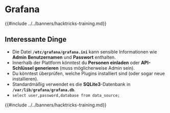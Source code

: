 # Grafana

{{#include ../../banners/hacktricks-training.md}}

## Interessante Dinge

- Die Datei **`/etc/grafana/grafana.ini`** kann sensible Informationen wie **Admin** **Benutzernamen** und **Passwort** enthalten.
- Innerhalb der Plattform könntest du **Personen einladen** oder **API-Schlüssel generieren** (muss möglicherweise Admin sein).
- Du könntest überprüfen, welche Plugins installiert sind (oder sogar neue installieren).
- Standardmäßig verwendet es die **SQLite3**-Datenbank in **`/var/lib/grafana/grafana.db`**.
- `select user,password,database from data_source;`

{{#include ../../banners/hacktricks-training.md}}
